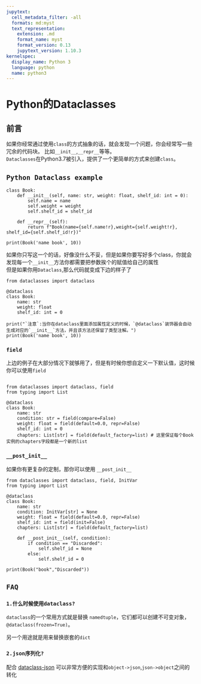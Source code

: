 ```yaml
---
jupytext:
  cell_metadata_filter: -all
  formats: md:myst
  text_representation:
    extension: .md
    format_name: myst
    format_version: 0.13
    jupytext_version: 1.10.3
kernelspec:
  display_name: Python 3
  language: python
  name: python3
---
```


Python的Dataclasses
==================

## 前言

如果你经常通过使用`class`的方式抽象的话，就会发现一个问题，你会经常写一些冗余的代码块。
比如`__init__`,`__repr__`等等。  
`Dataclasses`在Python3.7被引入，提供了一个更简单的方式来创建`class`。



## `Python Dataclass example`

```{code-cell} python3
class Book:
    def __init__(self, name: str, weight: float, shelf_id: int = 0):
        self.name = name
        self.weight = weight
        self.shelf_id = shelf_id

    def __repr__(self):
        return f"Book(name={self.name!r},weight={self.weight!r}, shelf_id={self.shelf_id!r})"

print(Book('name book', 10))
```

如果你只写这一个的话，好像没什么不妥，但是如果你要写好多个class，你就会发现每一个`__init__`方法你都需要把参数挨个的赋值给自己的属性  
但是如果你用`Dataclass`,那么代码就变成下边的样子了

```{code-cell} python3
from dataclasses import dataclass

@dataclass
class Book:
    name: str
    weight: float 
    shelf_id: int = 0
    
print("`注意`:当你在dataclass里面添加属性定义的时候，`@dataclass`装饰器会自动生成对应的`__init__`方法，并且该方法还保留了类型注解。")
print(Book('name book', 10))

```

### `field`
上边的例子在大部分情况下就够用了，但是有时候你想自定义一下默认值，这时候你可以使用`field`

```{code-cell} python3

from dataclasses import dataclass, field
from typing import List

@dataclass
class Book:
    name: str     
    condition: str = field(compare=False) 
    weight: float = field(default=0.0, repr=False)
    shelf_id: int = 0
    chapters: List[str] = field(default_factory=list) # 这里保证每个Book实例的chapters字段都是一个新的list

```

### `__post_init__`
如果你有更复杂的定制，那你可以使用 `__post_init__`

```{code-cell} python
from dataclasses import dataclass, field, InitVar
from typing import List

@dataclass
class Book:
    name: str     
    condition: InitVar[str] = None
    weight: float = field(default=0.0, repr=False)
    shelf_id: int = field(init=False)
    chapters: List[str] = field(default_factory=list)

    def __post_init__(self, condition):
        if condition == "Discarded": 
            self.shelf_id = None
        else:
            self.shelf_id = 0

print(Book("book","Discarded"))
```

## `FAQ`

### `1.什么时候使用dataclass?`

`dataclass`的一个常用方式就是替换 `namedtuple`，它们都可以创建不可变对象，`@dataclass(frozen=True)`。

另一个用途就是用来替换嵌套的`dict`

### `2.json序列化?`

配合 [dataclass-json](https://lidatong.github.io/dataclasses-json/) 可以非常方便的实现和`object->json`,`json->object`之间的转化

